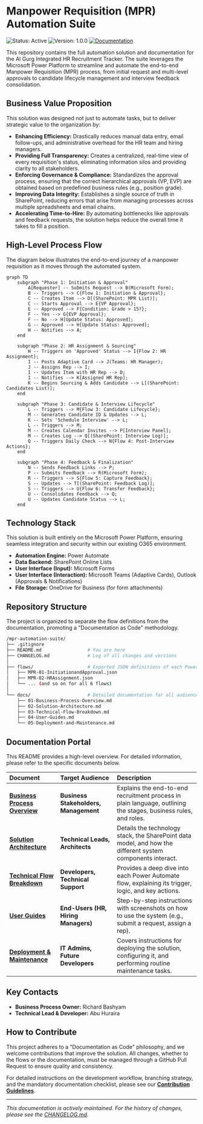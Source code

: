 # Manpower Requisition (MPR) Automation Suite

![Status: Active](https://img.shields.io/badge/status-active-success.svg)
![Version: 1.0.0](https://img.shields.io/badge/version-1.0.0-blue.svg)
[![Documentation](https://img.shields.io/badge/documentation-complete-brightgreen.svg)](./docs/01-Business-Process-Overview.md)

This repository contains the full automation solution and documentation for the Al Gurg Integrated HR Recruitment Tracker. The suite leverages the Microsoft Power Platform to streamline and automate the end-to-end Manpower Requisition (MPR) process, from initial request and multi-level approvals to candidate lifecycle management and interview feedback consolidation.

## Business Value Proposition

This solution was designed not just to automate tasks, but to deliver strategic value to the organization by:

-   **Enhancing Efficiency:** Drastically reduces manual data entry, email follow-ups, and administrative overhead for the HR team and hiring managers.
-   **Providing Full Transparency:** Creates a centralized, real-time view of every requisition's status, eliminating information silos and providing clarity to all stakeholders.
-   **Enforcing Governance & Compliance:** Standardizes the approval process, ensuring that the correct hierarchical approvals (VP, EVP) are obtained based on predefined business rules (e.g., position grade).
-   **Improving Data Integrity:** Establishes a single source of truth in SharePoint, reducing errors that arise from managing processes across multiple spreadsheets and email chains.
-   **Accelerating Time-to-Hire:** By automating bottlenecks like approvals and feedback requests, the solution helps reduce the overall time it takes to fill a position.

## High-Level Process Flow

The diagram below illustrates the end-to-end journey of a manpower requisition as it moves through the automated system.

```mermaid
graph TD
    subgraph "Phase 1: Initiation & Approval"
        A[Requester] -- Submits Request --> B(Microsoft Form);
        B -- Triggers --> C{Flow 1: Initiation & Approval};
        C -- Creates Item --> D[(SharePoint: MPR List)];
        C -- Starts Approval --> E{VP Approval};
        E -- Approved --> F{Condition: Grade > 15?};
        F -- Yes --> G{EVP Approval};
        F -- No --> H[Update Status: Approved];
        G -- Approved --> H[Update Status: Approved];
        H -- Notifies --> A;
    end

    subgraph "Phase 2: HR Assignment & Sourcing"
        H -- Triggers on 'Approved' Status --> I{Flow 2: HR Assignment};
        I -- Posts Adaptive Card --> J(Teams: HR Manager);
        J -- Assigns Rep --> I;
        I -- Updates Item with HR Rep --> D;
        I -- Notifies --> K[Assigned HR Rep];
        K -- Begins Sourcing & Adds Candidate --> L[(SharePoint: Candidates List)];
    end

    subgraph "Phase 3: Candidate & Interview Lifecycle"
        L -- Triggers --> M{Flow 3: Candidate Lifecycle};
        M -- Generates Candidate ID & Updates --> L;
        K -- Sets 'Schedule Interview' --> L;
        L -- Triggers --> M;
        M -- Creates Calendar Invites --> P[Interview Panel];
        M -- Creates Log --> Q[(SharePoint: Interview Log)];
        Q -- Triggers Daily Check --> N{Flow 4: Post-Interview Actions};
    end

    subgraph "Phase 4: Feedback & Finalization"
        N -- Sends Feedback Links --> P;
        P -- Submits Feedback --> R(Microsoft Form);
        R -- Triggers --> S{Flow 5: Capture Feedback};
        S -- Updates --> T[(SharePoint: Feedback Log)];
        S -- Triggers --> U{Flow 6: Transfer Feedback};
        U -- Consolidates Feedback --> Q;
        U -- Updates Candidate Status --> L;
    end
```

## Technology Stack

This solution is built entirely on the Microsoft Power Platform, ensuring seamless integration and security within our existing O365 environment.

-   **Automation Engine:** Power Automate
-   **Data Backend:** SharePoint Online Lists
-   **User Interface (Input):** Microsoft Forms
-   **User Interface (Interaction):** Microsoft Teams (Adaptive Cards), Outlook (Approvals & Notifications)
-   **File Storage:** OneDrive for Business (for form attachments)

## Repository Structure

The project is organized to separate the flow definitions from the documentation, promoting a "Documentation as Code" methodology.

```bash
/mpr-automation-suite/
├── .gitignore
├── README.md                 # You are here
├── CHANGELOG.md              # Log of all changes and versions
│
├── flows/                    # Exported JSON definitions of each Power Automate flow
│   ├── MPR-01-InitiationandApproval.json
│   ├── MPR-02-HRAssignment.json
│   └── ... (and so on for all 6 flows)
│
└── docs/                     # Detailed documentation for all audiences
    ├── 01-Business-Process-Overview.md
    ├── 02-Solution-Architecture.md
    ├── 03-Technical-Flow-Breakdown.md
    ├── 04-User-Guides.md
    └── 05-Deployment-and-Maintenance.md
```

## Documentation Portal

This README provides a high-level overview. For detailed information, please refer to the specific documents below.

| Document                                          | Target Audience                      | Description                                                                                             |
| :------------------------------------------------ | :----------------------------------- | :------------------------------------------------------------------------------------------------------ |
| **[Business Process Overview](./docs/01-Business-Process-Overview.md)** | **Business Stakeholders, Management** | Explains the end-to-end recruitment process in plain language, outlining the stages, business rules, and roles. |
| **[Solution Architecture](./docs/02-Solution-Architecture.md)** | **Technical Leads, Architects**        | Details the technology stack, the SharePoint data model, and how the different system components interact. |
| **[Technical Flow Breakdown](./docs/03-Technical-Flow-Breakdown.md)** | **Developers, Technical Support**      | Provides a deep dive into each Power Automate flow, explaining its trigger, logic, and key actions.        |
| **[User Guides](./docs/04-User-Guides.md)**             | **End-Users (HR, Hiring Managers)**    | Step-by-step instructions with screenshots on how to use the system (e.g., submit a request, assign a rep). |
| **[Deployment & Maintenance](./docs/05-Deployment-and-Maintenance.md)** | **IT Admins, Future Developers**       | Covers instructions for deploying the solution, configuring it, and performing routine maintenance tasks.     |

## Key Contacts

-   **Business Process Owner:** Richard Bashyam
-   **Technical Lead & Developer:** Abu Huraira

## How to Contribute

This project adheres to a "Documentation as Code" philosophy, and we welcome contributions that improve the solution. All changes, whether to the flows or the documentation, must be managed through a GitHub Pull Request to ensure quality and consistency.

For detailed instructions on the development workflow, branching strategy, and the mandatory documentation checklist, please see our **[Contribution Guidelines](./CONTRIBUTING.md)**.

---
_This documentation is actively maintained. For the history of changes, please see the [CHANGELOG.md](./CHANGELOG.md)._
